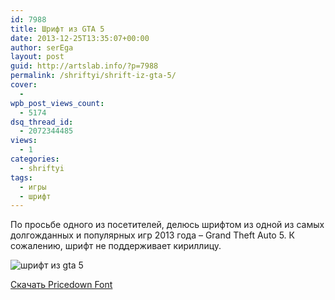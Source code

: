 ```yaml
---
id: 7988
title: Шрифт из GTA 5
date: 2013-12-25T13:35:07+00:00
author: serEga
layout: post
guid: http://artslab.info/?p=7988
permalink: /shriftyi/shrift-iz-gta-5/
cover:
  -
wpb_post_views_count:
  - 5174
dsq_thread_id:
  - 2072344485
views:
  - 1
categories:
  - shriftyi
tags:
  - игры
  - шрифт
---
```

По просьбе одного из посетителей, делюсь шрифтом из одной из самых долгожданных и популярных игр 2013 года &#8211; Grand Theft Auto 5. К сожалению, шрифт не поддерживает кириллицу.

<img src="http://googledrive.com/host/0B9lHVSSSdxdxd0hjdUdmRzY3Tjg/gta-5-shrift.jpg" alt="шрифт из gta 5" class="aligncenter size-medium wp-image-7989" srcset="http://googledrive.com/host/0B9lHVSSSdxdxd0hjdUdmRzY3Tjg/gta-5-shrift.jpg 564w, http://googledrive.com/host/0B9lHVSSSdxdxd0hjdUdmRzY3Tjg/shrift-gta-5-300x63.png 300w" sizes="(max-width: 564px) 100vw, 564px" />

[Скачать Pricedown Font](https://app.box.com/s/9h76ag4nt1oap3eg50wq)